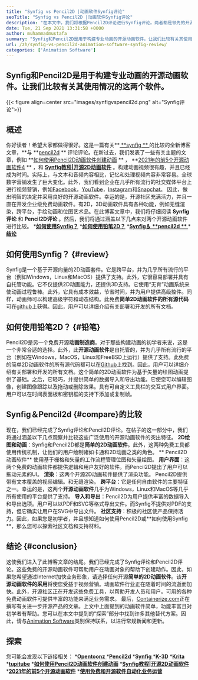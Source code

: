 ```yaml
---
title: "Synfig vs Pencil2D |动画软件Synfig评论" 
seoTitle: "Synfig vs Pencil2D |动画软件Synfig评论" 
description: "在本文中，我们将根据Pencil2D评论进行Synfig评论。两者都是领先的开源动画软件，都是自托管且功能丰富的。" 
date: Tue, 21 Sep 2021 13:31:58 +0000
author: muhammadmustafa
summary: "Synfig和Pencil2D是用于构建专业动画的开源动画软件。让我们比较有关其使用情况的这两个软件。" 
url: /zh/synfig-vs-pencil2d-animation-software-synfig-review/
categories: ['Animation Software']
---
```


## Synfig和Pencil2D是用于构建专业动画的开源动画软件。让我们比较有关其使用情况的这两个软件。

{{< figure align=center src="images/synfigvspencil2d.png" alt="Synfig评论">}}


## 概述
你好读者！希望大家都做得很好。这是一篇有关**[ **synfig ** ][1]的比较的全新博客文章，**与 **[pencil2d][2] ** 评论评论。在新过去，我们发表了一些有关主题的文章，例如 **[如何使用Pencil2D动画软件创建动画][3] ** ， **[2021年的前5个开源动画软件][4][4] ** ，和 **[Synfig教程|开源2D动画软件][5]**  。构建动画视频很有趣，并且已经成为时间。实际上，与文本和音频内容相比，记忆和处理视频内容非常容易。全球数字营销发生了巨大变化。此外，我们看到企业在几乎所有流行的社交媒体平台上进行视频营销，例如[Facebook][6]，[YouTube][7]，[Instagram][8]和[Snapchat][9]。
因此，做出明智的决定并采用良好的开源动画软件。幸运的是，开源社区充满活力，并且一直在开发企业级免费动画软件。有2D，3D动画软件具有各种功能，例如无缝渲染，跨平台，手绘动画和位图艺术品。在此博客文章中，我们将仔细阅读 **Synfig评论** 和 **Pencil2D评论** 。然后，我们将通过涵盖以下几点来对两个开源动画软件进行比较。
  ***[如何使用Synfig？][10]** 
  ***[如何使用铅笔2D？][11]** 
  ***[Synfig＆ **pencil2d ** ][12]** 
  ***[结论][13]** 

## **如何使用Synfig？**   {#review}
Synfig是一个基于开源向量的2D动画套件。它是跨平台，并为几乎所有流行的平台（例如Windows，Linux和MacOS）提供了支持。此外，它很容易部署并具有自托管功能。它不仅提供2D动画能力，还提供3D支持。它使用“无育”动画系统来使动画过程鲁棒。此外，它具有成本效益，节省时间，并为用户提供高级控件。同样，动画师可以构建高级字符和动态结构。此免费**简单2D动画软件的所有源代码**可在[github][14]上获得。因此，用户可以详细介绍有关部署和开发的所有文档。

## 如何使用铅笔2D？   {#铅笔}
Pencil2D是另一个免费开源**动画制造商**。对于那些构建动画的初学者来说，这是一个非常合适的选择。此外，此**开源动画软件**是自托管的，并为几乎所有流行的平台（例如在Windows，MacOS，Linux和FreeBSD上运行）提供了支持。此免费的简单2D动画软件的所有源代码都可以在[Github][15]上找到。因此，用户可以详细介绍有关部署和开发的所有文档。这个简单的2D动画软件为基于矢量的绘图动画提供了基础。之后，它轻巧，并提供简单的数据导入和导出功能。它使您可以编辑图像，创建图像跟踪以及拖动或删除效果。具有可自定义工具栏的交互式用户界面。用户可以在时间表面板和密钥框的支持下添加或复制帧。

## Synfig＆Pencil2d   {#compare}的比较
现在，我们已经完成了Synfig评论和Pencil2D评论。在帖子的这一部分中，我们将通过涵盖以下几点观察并比较这些广泛使用的开源动画软件的突出特征。
**2D绘图和动画**：Synfig和Pencil2D都是**简单的2D动画软件**。此外，这两种免费工具都使用传统机制，让他们的用户绘制诸如卡通和2D动画之类的角色。 ** Pencil2D动画软件** 使用基于栅格和矢量的工作流程管理位图和矢量绘图。
**用户界面**：这两个免费的动画软件都提供逻辑和用户友好的软件。而Pencil2D提出了用户可以拖动元素的UI。
**渲染**：这两个开源2D动画软件提供了渲染功能。 Pencil2D提供带有文本覆盖的视频编辑。和无缝渲染。
**跨平台**：它是任何自由软件的主要特征之一。幸运的是，这两个**开源动画软件**几乎为Windows，Linux和MacOS等几乎所有使用的平台提供了支持。
**导入和导出**：Pencil2D为用户提供丰富的数据导入和导出选项。用户可以以PDF和SVG等格式导出文件。而Synfig不提供对PDF的支持，但它确实让用户在SVG中导出文件。
**社区支持**：积极的社区使产品保持活力。因此，如果您是初学者，并且想知道如何使用Pencil2D或**如何使用Synfig **，那么您可以探索社区文档和支持材料。

## 结论 {#conclusion}
这使我们进入了此博客文章的结尾。我们已经完成了Synfig评论和Pencil2D评论。这些免费的开源动画软件可帮助用户在动画对象的帮助下创建动作。因此，如果您希望通过Internet加快业务形象，请选择任何开源**简单的2D动画软件**。该**开源动画软件的采用**将使您受益于视频营销。动画软件行业正在随着时间的流逝而加快。此外，开源社区正在开发这些免费工具，以帮助开发人员和用户。可用的各种免费动画软件可提供丰富的功能来满足业务需求。
最后，[Containerize.com][16]正在撰写有关进一步开源产品的文章。上文中上面提到的动画软件简单，功能丰富且对初学者有帮助。您可以在本文中提到的“探索”部分中找到许多其他替代方案。因此，请与[Animation Software][17]类别保持联系，以进行常规新闻和更新。

## 探索
您可能会发现以下链接相关：
  *[**Opentoonz** ][18]
  ***[Pencil2d][2]** 
  *[**Synfig** ][1]
  ***[K-3D][19]** 
  ***[Krita][20]** 
  ***[tupitube][21]** 
  ***[如何使用Pencil2D动画软件创建动画][3]** 
  ***[Synfig教程|开源2D动画软件][5]** 
  ***[2021年的前5个开源动画软件][4]** 
  ***[使用免费和开源软件自动化业务运营][22]** 

  
[1]: https://products.containerize.com/animation-software/synfig/
[2]: https://products.containerize.com/animation-software/pencil2d/
[3]: https://blog.containerize.com/animation-software/how-to-create-animations-with-pencil2d-animation-software/
[4]: https://blog.containerize.com/animation-software/top-5-open-source-animation-software-in-2021/
[5]: https://blog.containerize.com/animation-software/synfig-tutorial-an-open-source-2d-animation-software/
[6]: https://www.facebook.com/
[7]: https://www.youtube.com/
[8]: http://instagram.com/
[9]: https://www.snapchat.com/
[10]: #review
[11]: #pencil
[12]: #compare
[13]: #Conclusion
[14]: https://github.com/synfig/synfig
[15]: https://github.com/pencil2d/pencil
[16]: https://www.containerize.com/
[17]: https://products.containerize.com/animation-software/
[18]: https://products.containerize.com/animation-software/opentoonz/
[19]: https://products.containerize.com/animation-software/k3d/
[20]: https://products.containerize.com/animation-software/krita/
[21]: https://products.containerize.com/animation-software/tupitube/
[22]: https://blog.containerize.com/blogging/automate-business-operations-using-open-source-software/
